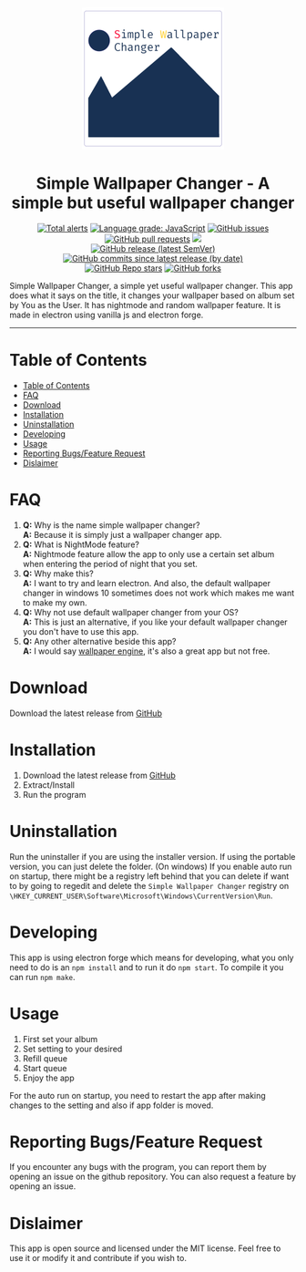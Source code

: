 <p align="center">
    <img src="https://github.com/Dadangdut33/simple-wallpaper-changer/blob/master/src/assets/logo.png?raw=true" width="250px" alt="Simple Wallpaper Changer Logo">
</p>

<h1 align="center"> Simple Wallpaper Changer - A simple but useful wallpaper changer </h1>
<p align="center">
    <a href="https://lgtm.com/projects/g/Dadangdut33/simple-wallpaper-changer/alerts/"><img alt="Total alerts" src="https://img.shields.io/lgtm/alerts/g/Dadangdut33/simple-wallpaper-changer.svg?logo=lgtm&logoWidth=18"/></a>
    <a href="https://lgtm.com/projects/g/Dadangdut33/simple-wallpaper-changer/context:javascript"><img alt="Language grade: JavaScript" src="https://img.shields.io/lgtm/grade/javascript/g/Dadangdut33/simple-wallpaper-changer.svg?logo=lgtm&logoWidth=18"/></a>
    <a href="https://github.com/Dadangdut33/simple-wallpaper-changer/issues"><img alt="GitHub issues" src="https://img.shields.io/github/issues/Dadangdut33/simple-wallpaper-changer"></a>
    <a href="https://github.com/Dadangdut33/simple-wallpaper-changer/pulls"><img alt="GitHub pull requests" src="https://img.shields.io/github/issues-pr/Dadangdut33/simple-wallpaper-changer"></a>
    <a href="https://github.com/Dadangdut33/simple-wallpaper-changer/releases/latest"><img src="https://img.shields.io/github/downloads/Dadangdut33/simple-wallpaper-changer/total"></a> <br>
    <a href="https://github.com/Dadangdut33/simple-wallpaper-changer/releases/latest"><img alt="GitHub release (latest SemVer)" src="https://img.shields.io/github/v/release/Dadangdut33/simple-wallpaper-changer"></a>
    <a href="https://github.com/Dadangdut33/simple-wallpaper-changer/commits/main"><img alt="GitHub commits since latest release (by date)" src="https://img.shields.io/github/commits-since/Dadangdut33/simple-wallpaper-changer/latest"></a><Br>
    <a href="https://github.com/Dadangdut33/simple-wallpaper-changer/stargazers"><img alt="GitHub Repo stars" src="https://img.shields.io/github/stars/Dadangdut33/simple-wallpaper-changer?style=social"></a>
    <a href="https://github.com/Dadangdut33/simple-wallpaper-changer/network/members"><img alt="GitHub forks" src="https://img.shields.io/github/forks/Dadangdut33/simple-wallpaper-changer?style=social"></a>
</p>

Simple Wallpaper Changer, a simple yet useful wallpaper changer. This app does what it says on the title, it changes your wallpaper based on album set by You as the User. It has nightmode and random wallpaper feature. It is made in electron using vanilla js and electron forge.

---

# Table of Contents
- [Table of Contents](#table-of-contents)
- [FAQ](#faq)
- [Download](#download)
- [Installation](#installation)
- [Uninstallation](#uninstallation)
- [Developing](#developing)
- [Usage](#usage)
- [Reporting Bugs/Feature Request](#reporting-bugsfeature-request)
- [Dislaimer](#dislaimer)


# FAQ

1. **Q:** Why is the name simple wallpaper changer?\
   **A:** Because it is simply just a wallpaper changer app.
2. **Q:** What is NightMode feature?\
   **A:** Nightmode feature allow the app to only use a certain set album when entering the period of night that you set.
3. **Q:** Why make this?\
   **A:** I want to try and learn electron. And also, the default wallpaper changer in windows 10 sometimes does not work which makes me want to make my own.
4. **Q:** Why not use default wallpaper changer from your OS?\
   **A:** This is just an alternative, if you like your default wallpaper changer you don't have to use this app.
5. **Q:** Any other alternative beside this app?\
   **A:** I would say [wallpaper engine](https://store.steampowered.com/app/431960/Wallpaper_Engine/), it's also a great app but not free.

# Download
Download the latest release from [GitHub](https://github.com/Dadangdut33/simple-wallpaper-changer/releases/latest)

# Installation
1. Download the latest release from [GitHub](https://github.com/Dadangdut33/simple-wallpaper-changer/releases/latest)
2. Extract/Install
3. Run the program

# Uninstallation
Run the uninstaller if you are using the installer version. If using the portable version, you can just delete the folder. (On windows) If you enable auto run on startup, there might be a registry left behind that you can delete if want to by going to regedit and delete the `Simple Wallpaper Changer` registry on `\HKEY_CURRENT_USER\Software\Microsoft\Windows\CurrentVersion\Run`.

# Developing
This app is using electron forge which means for developing, what you only need to do is an `npm install` and to run it do `npm start`. To compile it you can run `npm make`. 

# Usage
1. First set your album
2. Set setting to your desired
3. Refill queue
4. Start queue
5. Enjoy the app

For the auto run on startup, you need to restart the app after making changes to the setting and also if app folder is moved.

# Reporting Bugs/Feature Request
If you encounter any bugs with the program, you can report them by opening an issue on the github repository. You can also request a feature by opening an issue.

# Dislaimer
This app is open source and licensed under the MIT license. Feel free to use it or modify it and contribute if you wish to.